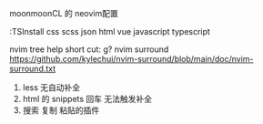 moonmoonCL 的 neovim配置

:TSInstall css scss json html vue javascript typescript

nvim tree help short cut: g?
nvim surround https://github.com/kylechui/nvim-surround/blob/main/doc/nvim-surround.txt

1. less 无自动补全
2. html 的 snippets 回车 无法触发补全
6. 搜索 复制 粘贴的插件
